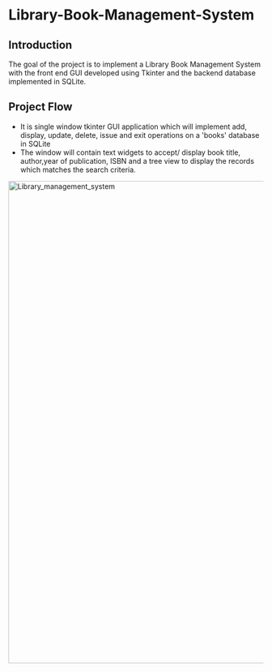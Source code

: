 # Library-Book-Management-System

## Introduction

The goal of the project is to implement a Library Book Management System with the front end GUI developed using Tkinter and the backend database implemented in SQLite. 

## Project Flow

* It is single window tkinter GUI application which will implement add, display, update, delete, issue and exit operations on a 'books' database in SQLite
* The window will contain text widgets to accept/ display book title, author,year of publication, ISBN and a tree view to display the records which matches the search criteria.


<img width="952" alt="Library_management_system" src="https://github.com/ishita9988/Library-Book-Management-System/assets/129153274/f8f5d313-93b8-4194-89ca-1ccf8b850816">


